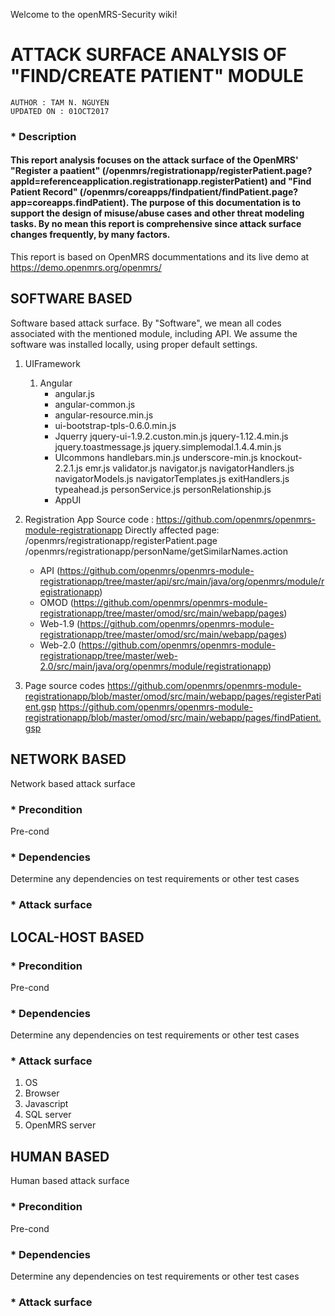 Welcome to the openMRS-Security wiki!
# ATTACK SURFACE ANALYSIS OF "FIND/CREATE PATIENT" MODULE

`AUTHOR : TAM N. NGUYEN` <br/>
`UPDATED ON : 01OCT2017` <br/>


### * Description
#### This report analysis focuses on the attack surface of the OpenMRS' "Register a paatient" (/openmrs/registrationapp/registerPatient.page?appId=referenceapplication.registrationapp.registerPatient) and "Find Patient Record" (/openmrs/coreapps/findpatient/findPatient.page?app=coreapps.findPatient). The purpose of this documentation is to support the design of misuse/abuse cases and other threat modeling tasks. By no mean this report is comprehensive since attack surface changes frequently, by many factors.
This report is based on OpenMRS docummentations and its live demo at https://demo.openmrs.org/openmrs/

## SOFTWARE BASED
Software based attack surface. By "Software", we mean all codes associated with the mentioned module, including API. We assume the software was installed locally, using proper default settings.

1. UIFramework
   1. Angular
      * angular.js
      * angular-common.js
      * angular-resource.min.js
      * ui-bootstrap-tpls-0.6.0.min.js
      * Jquerry
            jquery-ui-1.9.2.custon.min.js
            jquery-1.12.4.min.js
            jquery.toastmessage.js
            jquery.simplemodal.1.4.4.min.js
      * UIcommons
            handlebars.min.js
            underscore-min.js
            knockout-2.2.1.js
            emr.js
            validator.js
            navigator.js
            navigatorHandlers.js
            navigatorModels.js
            navigatorTemplates.js
            exitHandlers.js
            typeahead.js
            personService.js
            personRelationship.js
      * AppUI

2. Registration App
Source code :
https://github.com/openmrs/openmrs-module-registrationapp
Directly affected page:
/openmrs/registrationapp/registerPatient.page
/openmrs/registrationapp/personName/getSimilarNames.action
      * API (https://github.com/openmrs/openmrs-module-registrationapp/tree/master/api/src/main/java/org/openmrs/module/registrationapp)
      * OMOD (https://github.com/openmrs/openmrs-module-registrationapp/tree/master/omod/src/main/webapp/pages)
      * Web-1.9 (https://github.com/openmrs/openmrs-module-registrationapp/tree/master/omod/src/main/webapp/pages)
      * Web-2.0 (https://github.com/openmrs/openmrs-module-registrationapp/tree/master/web-2.0/src/main/java/org/openmrs/module/registrationapp)

3. Page source codes
https://github.com/openmrs/openmrs-module-registrationapp/blob/master/omod/src/main/webapp/pages/registerPatient.gsp
https://github.com/openmrs/openmrs-module-registrationapp/blob/master/omod/src/main/webapp/pages/findPatient.gsp



## NETWORK BASED
Network based attack surface

### * Precondition
Pre-cond

### * Dependencies
Determine any dependencies on test requirements or other test cases

### * Attack surface



## LOCAL-HOST BASED

### * Precondition
Pre-cond

### * Dependencies
Determine any dependencies on test requirements or other test cases

### * Attack surface
1. OS
2. Browser
3. Javascript
4. SQL server
5. OpenMRS server



## HUMAN BASED
Human based attack surface

### * Precondition
Pre-cond

### * Dependencies
Determine any dependencies on test requirements or other test cases

### * Attack surface
